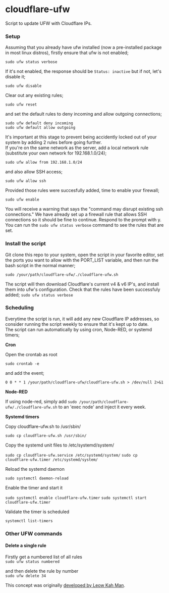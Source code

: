 # cloudflare-ufw
Script to update UFW with Cloudflare IPs.

### Setup
Assuming that you already have ufw installed (now a pre-installed package in most linux distros), firstly ensure that ufw is not enabled;

```sudo ufw status verbose```

If it's not enabled, the response should be ```Status: inactive``` but if not, let's disable it;

```sudo ufw disable```

Clear out any existing rules;

```sudo ufw reset```

and set the default rules to deny incoming and allow outgoing connections;

```sudo ufw default deny incoming```  
```sudo ufw default allow outgoing```

It's important at this stage to prevent being accidently locked out of your system by adding 2 rules before going further.  
If you're on the same network as the server, add a local network rule (substitute your own network for 192.168.1.0/24);

```sudo ufw allow from 192.168.1.0/24```

and also allow SSH access;

```sudo ufw allow ssh```

Provided those rules were succesfully added, time to enable your firewall;

```sudo ufw enable```

You will receive a warning that says the "command may disrupt existing ssh connections." We have already set up a firewall rule that allows SSH connections so it should be fine to continue. Respond to the prompt with y.  
You can run the ```sudo ufw status verbose``` command to see the rules that are set.

### Install the script

Git clone this repo to your system, open the script in your favorite editor, set the ports you want to allow with the PORT_LIST variable, and then run the bash script in the normal manner;

```sudo /your/path/cloudflare-ufw/./cloudflare-ufw.sh```

The script will then download Cloudflare's current v4 & v6 IP's, and install them into ufw's configuration. Check that the rules have been successfuly added; ```sudo ufw status verbose```

### Scheduling

Everytime the script is run, it will add any new Cloudflare IP addresses, so consider running the script weekly to ensure that it's kept up to date.  
The script can run automatically by using cron, Node-RED, or systemd timers;

**Cron**

Open the crontab as root

```sudo crontab -e```

and add the event;

```0 0 * * 1 /your/path/cloudflare-ufw/cloudflare-ufw.sh > /dev/null 2>&1```

**Node-RED**

If using node-red, simply add ```sudo /your/path/cloudflare-ufw/./cloudflare-ufw.sh``` to an 'exec node' and inject it every week.

**Systemd timers**

Copy cloudflare-ufw.sh to /usr/sbin/

```sudo cp cloudflare-ufw.sh /usr/sbin/```

Copy the systemd unit files to /etc/systemd/system/

```sudo cp cloudflare-ufw.service /etc/systemd/system/```
```sudo cp cloudflare-ufw.timer /etc/systemd/system/```

Reload the systemd daemon

```sudo systemctl daemon-reload```

Enable the timer and start it

```sudo systemctl enable cloudflare-ufw.timer``` 
```sudo systemctl start cloudflare-ufw.timer``` 

Validate the timer is scheduled

```systemctl list-timers```

### Other UFW commands

#### Delete a single rule
Firstly get a numbered list of all rules  
```sudo ufw status numbered```

and then delete the rule by number  
```sudo ufw delete 34```

This concept was originally [developed by Leow Kah Man](https://www.leowkahman.com/2016/05/02/automate-raspberry-pi-ufw-allow-cloudflare-inbound/).
